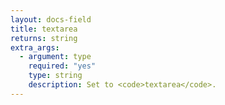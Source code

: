 ```yaml
---
layout: docs-field
title: textarea
returns: string
extra_args:
  - argument: type
    required: "yes"
    type: string
    description: Set to <code>textarea</code>.
---
```

